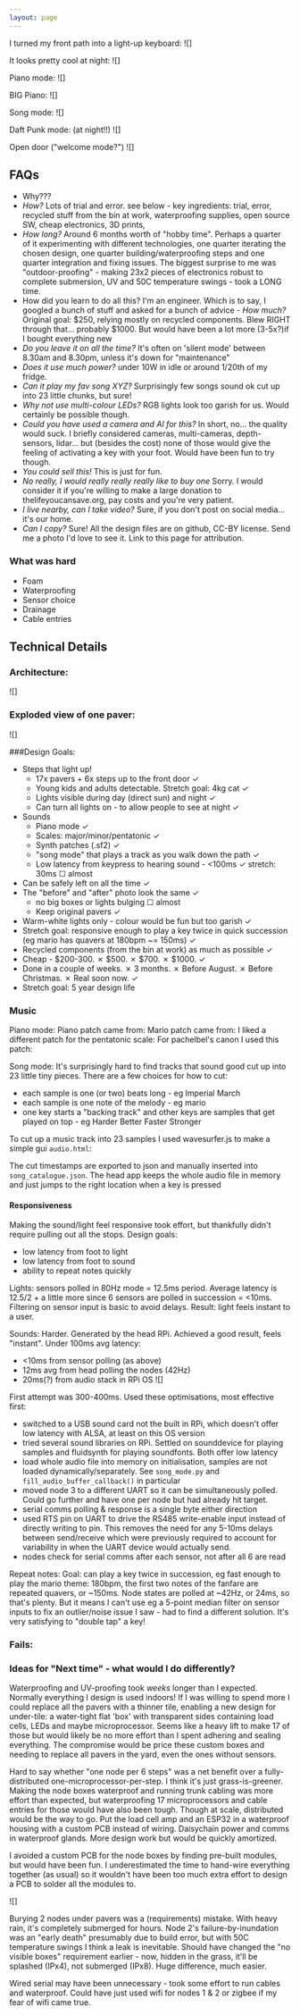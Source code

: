 ```yaml
---
layout: page
---
```



<!-- title: "My Front Path Piano" -->


I turned my front path into a light-up keyboard:
![]

It looks pretty cool at night:
![]

Piano mode:
![]

BIG Piano:
![]

Song mode:
![]

Daft Punk mode: (at night!!)
![]

Open door ("welcome mode?")
![]

## FAQs
- Why??? 
- *How?* Lots of trial and error. see below - key ingredients: trial, error, recycled stuff from the bin at work, waterproofing supplies, open source SW, cheap electronics, 3D prints,
- *How long?* Around 6 months worth of "hobby time". Perhaps a quarter of it experimenting with different technologies, one quarter iterating the chosen design, one quarter building/waterproofing steps and one quarter integration and fixing issues. The biggest surprise to me was "outdoor-proofing" - making 23x2 pieces of electronics robust to complete submersion, UV and 50C temperature swings - took a LONG time. 
- How did you learn to do all this? I'm an engineer. Which is to say, I googled a bunch of stuff and asked for a bunch of advice - *How much?* Original goal: $250, relying mostly on recycled components. Blew RIGHT through that... probably $1000. But would have been a lot more (3-5x?)if I bought everything new
- *Do you leave it on all the time?* It's often on 'silent mode' between 8.30am and 8.30pm, unless it's down for "maintenance"
- *Does it use much power?* under 10W in idle or around 1/20th of my fridge. 
- *Can it play my fav song XYZ?* Surprisingly few songs sound ok cut up into 23 little chunks, but sure! 
- *Why not use multi-colour LEDs?* RGB lights look too garish for us. Would certainly be possible though. 
- *Could you have used a camera and AI for this?* In short, no... the quality would suck. I briefly considered cameras, multi-cameras, depth-sensors, lidar... but (besides the cost) none of those would give the feeling of activating a key with your foot. Would have been fun to try though. 
- *You could sell this!* This is just for fun. 
- *No really, I would really really really like to buy one* Sorry. I would consider it if you're willing to make a large donation to thelifeyoucansave.org, pay costs and you're very patient. 
- *I live nearby, can I take video?*  Sure, if you don't post on social media... it's our home. 
- *Can I copy?* Sure! All the design files are on github, CC-BY license. Send me a photo I'd love to see it. Link to this page for attribution. 

### What was hard
- Foam
- Waterproofing
- Sensor choice
- Drainage
- Cable entries


## Technical Details

### Architecture:
![]

### Exploded view of one paver:
![]

###Design Goals:
- Steps that light up!
    - 17x pavers + 6x steps up to the front door  ✓
    - Young kids and adults detectable. Stretch goal: 4kg cat  ✓
    - Lights visible during day (direct sun) and night  ✓
    - Can turn all lights on - to allow people to see at night  ✓
- Sounds 
    - Piano mode  ✓
    - Scales: major/minor/pentatonic  ✓
    - Synth patches (.sf2)  ✓
    - "song mode" that plays a track as you walk down the path  ✓
    - Low latency from keypress to hearing sound - <100ms  ✓  stretch: 30ms   ☐ almost
- Can be safely left on all the time  ✓
- The "before" and "after" photo look the same   ✓
    - no big boxes or lights bulging  ☐ almost
    - Keep original pavers  ✓
- Warm-white lights only - colour would be fun but too garish  ✓
- Stretch goal: responsive enough to play a key twice in quick succession (eg mario has quavers at 180bpm ~= 150ms)  ✓
- Recycled components (from the bin at work) as much as possible  ✓
- Cheap - $200-300. ✗  $500. ✗  $700. ✗  $1000.  ✓
- Done in a couple of weeks. ✗  3 months. ✗  Before August. ✗   Before Christmas. ✗  Real soon now.  ✓
- Stretch goal: 5 year design life  



### Music
Piano mode:
Piano patch came from:
Mario patch came from:
I liked a different patch for the pentatonic scale:
For pachelbel's canon I used this patch: 

Song mode:
It's surprisingly hard to find tracks that sound good cut up into 23 little tiny pieces. There are a few choices for how to cut: 
- each sample is one (or two) beats long - eg Imperial March
- each sample is one note of the melody - eg mario
- one key starts a "backing track" and other keys are samples that get played on top - eg Harder Better Faster Stronger

To cut up a music track into 23 samples I used wavesurfer.js to make a simple gui `audio.html`:

The cut timestamps are exported to json and manually inserted into `song_catalogue.json`. The head app keeps the whole audio file in memory and just jumps to the right location when a key is pressed


#### Responsiveness
Making the sound/light feel responsive took effort, but thankfully didn't require pulling out all the stops. Design goals:
- low latency from foot to light
- low latency from foot to sound
- ability to repeat notes quickly

Lights: sensors polled in 80Hz mode = 12.5ms period. Average latency is 12.5/2 + a little more since 6 sensors are polled in succession = <10ms. Filtering on sensor input is basic to avoid delays. Result: light feels instant to a user. 

Sounds: Harder. Generated by the head RPi. Achieved a good result, feels "instant". Under 100ms avg latency:
- <10ms from sensor polling (as above)
- 12ms avg from head polling the nodes (42Hz)
- 20ms(?) from audio stack in RPi OS
![]

First attempt was 300-400ms. Used these optimisations, most effective first: 
- switched to a USB sound card not the built in RPi, which doesn't offer low latency with ALSA, at least on this OS version
- tried several sound libraries on RPi. Settled on sounddevice for playing samples and fluidsynth for playing soundfonts. Both offer low latency
- load whole audio file into memory on initialisation, samples are not loaded dynamically/separately. See `song_mode.py` and `fill_audio_buffer_callback()` in particular
- moved node 3 to a different UART so it can be simultaneously polled. Could go further and have one per node but had already hit target. 
- serial comms polling & response is a single byte either direction
- used RTS pin on UART to drive the RS485 write-enable input instead of directly writing to pin. This removes the need for any 5-10ms delays between send/receive which were previously required to account for variability in when the UART device would actually send. 
- nodes check for serial comms after each sensor, not after all 6 are read

Repeat notes:
Goal: can play a key twice in succession, eg fast enough to play the mario theme: 180bpm, the first two notes of the fanfare are repeated quavers, or ~150ms. Node states are polled at ~42Hz, or 24ms, so that's plenty. But it means I can't use eg a 5-point median filter on sensor inputs to fix an outlier/noise issue I saw - had to find a different solution. It's very satisfying to "double tap" a key! 



### Fails:


### Ideas for "Next time" - what would I do differently?

Waterproofing and UV-proofing took *weeks* longer than I expected. Normally everything I design is used indoors! If I was willing to spend more I could replace all the pavers with a thinner tile, enabling a new design for under-tile: a water-tight flat 'box' with transparent sides containing load cells, LEDs and maybe microprocessor. Seems like a heavy lift to make 17 of those but would likely be no more effort than I spent adhering and sealing everything. The compromise would be price these custom boxes and needing to replace all pavers in the yard, even the ones without sensors. 

Hard to say whether "one node per 6 steps" was a net benefit over a fully-distributed one-microprocessor-per-step. I think it's just grass-is-greener. Making the node boxes waterproof and running trunk cabling was more effort than expected, but waterproofing 17 microprocessors and cable entries for those would have also been tough. Though at scale, distributed would be the way to go. Put the load cell amp and an ESP32 in a waterproof housing with a custom PCB instead of wiring. Daisychain power and comms in waterproof glands. More design work but would be quickly amortized.

I avoided a custom PCB for the node boxes by finding pre-built modules, but would have been fun. I underestimated the time to hand-wire everything together (as usual) so it wouldn't have been too much extra effort to design a PCB to solder all the modules to. 

![]

Burying 2 nodes under pavers was a (requirements) mistake. With heavy rain, it's completely submerged for hours. Node 2's failure-by-inundation was an "early death" presumably due to build error, but with 50C temperature swings I think a leak is inevitable. Should have changed the "no visible boxes" requirement earlier - now, hidden in the grass, it'll be splashed (IPx4), not submerged (IPx8). Huge difference, much easier.  

Wired serial may have been unnecessary - took some effort to run cables and waterproof. Could have just used wifi for nodes 1 & 2 or zigbee if my fear of wifi came true. 

